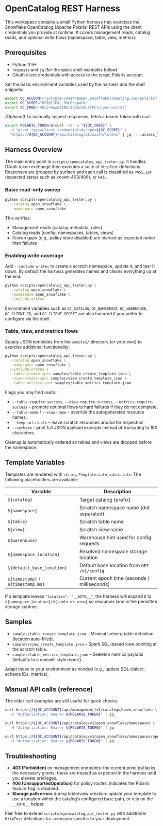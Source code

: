 # OpenCatalog REST Harness

This workspace contains a small Python harness that exercises the Snowflake OpenCatalog (Apache Polaris) REST APIs using the client credentials you provide at runtime. It covers management reads, catalog reads, and optional write flows (namespace, table, view, metrics).

## Prerequisites

- Python 3.9+
- `requests` and `jq` (for the quick shell examples below)
- OAuth client credentials with access to the target Polaris account

Set the basic environment variables used by the harness and the shell snippets:

```bash
export OC_ACCOUNT="pxlrpte-vs41448open.snowflakecomputing.com/polaris"
export OC_SCOPE="PRINCIPAL_ROLE:spark"
export OC_CRED="4Qdi+HwwOAIBmt2zDe2s8LktPCc=:yoursecret"
```

*(Optional)* To manually inspect responses, fetch a bearer token with curl:

```bash
export POLARIS_TOKEN=$(curl -sS -u "${OC_CRED}" \
  -d "grant_type=client_credentials&scope=${OC_SCOPE}" \
  "https://${OC_ACCOUNT}/api/catalog/v1/oauth/tokens" | jq -r .access_token)
```

## Harness Overview

The main entry point is `scripts/opencatalog_api_tester.py`. It handles OAuth token exchange then executes a suite of `HttpTest` definitions. Responses are grouped by surface and each call is classified as `PASS`, `EXP` (expected status such as known 403/406), or `FAIL`.

### Basic read-only sweep

```bash
python scripts/opencatalog_api_tester.py \
  --catalog open_snowflake \
  --namespace open_snowflake
```

This verifies:
- Management reads (catalog metadata, roles)
- Catalog reads (config, namespaces, tables, views)
- Known gaps (e.g., policy store disabled) are marked as expected rather than failures

### Enabling write coverage

Add `--include-writes` to create a scratch namespace, update it, and tear it down. By default the harness generates names and cleans everything up at the end.

```bash
python scripts/opencatalog_api_tester.py \
  --catalog open_snowflake \
  --namespace open_snowflake \
  --include-writes
```

Environment variables such as `OC_CATALOG`, `OC_NAMESPACE`, `OC_WAREHOUSE`, `OC_CLIENT_ID`, and `OC_CLIENT_SECRET` are also honored if you prefer to configure via the shell.

### Table, view, and metrics flows

Supply JSON templates from the `samples/` directory (or your own) to exercise additional functionality:

```bash
python scripts/opencatalog_api_tester.py \
  --catalog open_snowflake \
  --namespace open_snowflake \
  --include-writes \
  --table-create-spec samples/table_create_template.json \
  --view-create-spec samples/view_create_template.json \
  --table-metrics-spec samples/table_metrics_template.json
```

Flags you may find useful:

- `--table-require-success`, `--view-require-success`, `--metrics-require-success` – promote optional flows to hard failures if they do not complete.
- `--table-name` / `--view-name` – override the autogenerated resource names.
- `--keep-artifacts` – leave scratch resources around for inspection.
- `--verbose` – print full JSON payload excerpts instead of truncating to 160 characters.

Cleanup is automatically ordered so tables and views are dropped before the namespace.

## Template Variables

Templates are rendered with `string.Template.safe_substitute`. The following placeholders are available:

| Variable | Description |
|----------|-------------|
| `${catalog}` | Target catalog (prefix) |
| `${namespace}` | Scratch namespace name (dot separated) |
| `${table}` | Scratch table name |
| `${view}` | Scratch view name |
| `${warehouse}` | Warehouse hint used for config requests |
| `${namespace_location}` | Resolved namespace storage location |
| `${default_base_location}` | Default base location from `GET /v1/config` |
| `${timestamp}` / `${timestamp_ms}` | Current epoch time (seconds / milliseconds) |

If a template leaves `"location": "__AUTO__"`, the harness will expand it to `${namespace_location}/${table or view}` so resources land in the permitted storage subtree.

## Samples

- `samples/table_create_template.json` – Minimal Iceberg table definition (location auto-filled).
- `samples/view_create_template.json` – Spark SQL-based view pointing at the scratch table.
- `samples/table_metrics_template.json` – Skeleton metrics payload (defaults to a commit-style report).

Adapt these to your environment as needed (e.g., update SQL dialect, schema IDs, metrics).

## Manual API calls (reference)

The older curl examples are still useful for quick checks:

```bash
curl https://${OC_ACCOUNT}/api/management/v1/catalogs/open_snowflake \
  -H "Authorization: Bearer ${POLARIS_TOKEN}" | jq

curl https://${OC_ACCOUNT}/api/catalog/v1/open_snowflake/namespaces \
  -H "Authorization: Bearer ${POLARIS_TOKEN}" | jq

curl https://${OC_ACCOUNT}/api/catalog/v1/open_snowflake/namespaces/open_snowflake \
  -H "Authorization: Bearer ${POLARIS_TOKEN}" | jq
```

## Troubleshooting

- **403 (Forbidden)** on management endpoints: the current principal lacks the necessary grants; these are treated as expected in the harness until you elevate privileges.
- **406 (UnsupportedOperation)** for policy routes: indicates the Polaris feature flag is disabled.
- **Storage path errors** during table/view creation: update your template to use a location within the catalog’s configured base path, or rely on the `__AUTO__` helper.

Feel free to extend `scripts/opencatalog_api_tester.py` with additional `HttpTest` definitions for scenarios specific to your deployment.

